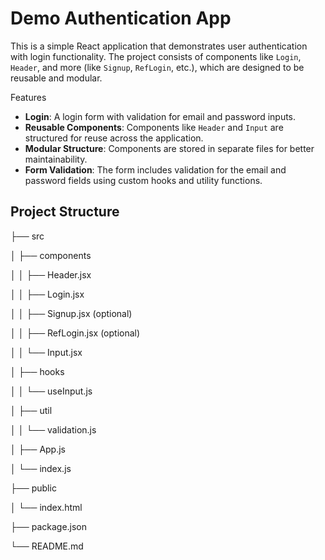 # Demo Authentication App

This is a simple React application that demonstrates user authentication with login functionality. The project consists of components like `Login`, `Header`, and more (like `Signup`, `RefLogin`, etc.), which are designed to be reusable and modular.

 Features
- **Login**: A login form with validation for email and password inputs.
- **Reusable Components**: Components like `Header` and `Input` are structured for reuse across the application.
- **Modular Structure**: Components are stored in separate files for better maintainability.
- **Form Validation**: The form includes validation for the email and password fields using custom hooks and utility functions.

## Project Structure

├── src

│ ├── components

│ │ ├── Header.jsx

│ │ ├── Login.jsx

│ │ ├── Signup.jsx (optional)

│ │ ├── RefLogin.jsx (optional)

│ │ └── Input.jsx

│ ├── hooks

│ │ └── useInput.js

│ ├── util

│ │ └── validation.js

│ ├── App.js

│ └── index.js

├── public

│ └── index.html

├── package.json

└── README.md

